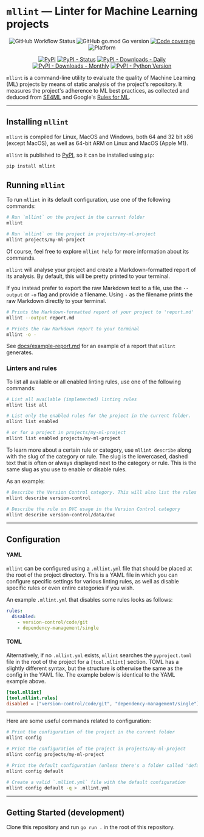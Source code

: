 # `mllint` — Linter for Machine Learning projects

<p align="center">
  <img alt="GitHub Workflow Status" src="https://img.shields.io/github/workflow/status/bvobart/mllint/Build%20mllint%20and%20upload%20to%20PyPI">
  <img alt="GitHub go.mod Go version" src="https://img.shields.io/github/go-mod/go-version/bvobart/mllint">
  <a href="https://codecov.io/gh/bvobart/mllint"><img alt="Code coverage" src="https://codecov.io/gh/bvobart/mllint/branch/main/graph/badge.svg?token=K9PJMGMFVI"/></a>
  <img alt="Platform" src="https://img.shields.io/badge/platform-Linux%20%7C%20MacOS%20%7C%20Windows-informational">
</p>
<p align="center">
  <a href="https://pypi.org/project/mllint/"><img alt="PyPI" src="https://img.shields.io/pypi/v/mllint"></a>
  <a href="https://pypi.org/project/mllint/"><img alt="PyPI - Status" src="https://img.shields.io/pypi/status/mllint"></a>
  <a href="https://pypi.org/project/mllint/"><img alt="PyPI - Downloads - Daily" src="https://img.shields.io/pypi/dd/mllint"></a>
  <a href="https://pypi.org/project/mllint/"><img alt="PyPI - Downloads - Monthly" src="https://img.shields.io/pypi/dm/mllint"></a>
  <a href="https://pypi.org/project/mllint/"><img alt="PyPI - Python Version" src="https://img.shields.io/pypi/pyversions/mllint"></a>
</p>

`mllint` is a command-line utility to evaluate the quality of Machine Learning (ML) projects by means of static analysis of the project's repository. It measures the project's adherence to ML best practices, as collected and deduced from [SE4ML](https://se-ml.github.io/) and Google's [Rules for ML](https://developers.google.com/machine-learning/guides/rules-of-ml).

---

## Installing `mllint`

`mllint` is compiled for Linux, MacOS and Windows, both 64 and 32 bit x86 (except MacOS), as well as 64-bit ARM on Linux and MacOS (Apple M1).

`mllint` is published to [PyPI](https://pypi.org/project/mllint/), so it can be installed using `pip`:
```sh
pip install mllint
```

## Running `mllint`

To run `mllint` in its default configuration, use one of the following commands:
```sh
# Run `mllint` on the project in the current folder
mllint

# Run `mllint` on the project in projects/my-ml-project
mllint projects/my-ml-project
```

Of course, feel free to explore `mllint help` for more information about its commands.

`mllint` will analyse your project and create a Markdown-formatted report of its analysis. By default, this will be pretty printed to your terminal. 

If you instead prefer to export the raw Markdown text to a file, use the `--output` or `-o` flag and provide a filename. Using `-` as the filename prints the raw Markdown directly to your terminal.
```sh
# Prints the Markdown-formatted report of your project to 'report.md'
mllint --output report.md

# Prints the raw Markdown report to your terminal
mllint -o -
```

See [docs/example-report.md](docs/example-report.md) for an example of a report that `mllint` generates.


### Linters and rules

To list all available or all enabled linting rules, use one of the following commands:
```sh
# List all available (implemented) linting rules
mllint list all

# List only the enabled rules for the project in the current folder.
mllint list enabled

# or for a project in projects/my-ml-project
mllint list enabled projects/my-ml-project
```

To learn more about a certain rule or category, use `mllint describe` along with the slug of the category or rule. The slug is the lowercased, dashed text that is often or always displayed next to the category or rule. This is the same slug as you use to enable or disable rules.

As an example:
```sh
# Describe the Version Control category. This will also list the rules that it checks.
mllint describe version-control

# Describe the rule on DVC usage in the Version Control category
mllint describe version-control/data/dvc
```

---

## Configuration

#### YAML

`mllint` can be configured using a `.mllint.yml` file that should be placed at the root of the project directory. This is a YAML file in which you can configure specific settings for various linting rules, as well as disable specific rules or even entire categories if you wish.

An example `.mllint.yml` that disables some rules looks as follows:

```yaml
rules:
  disabled:
    - version-control/code/git
    - dependency-management/single
```

#### TOML

Alternatively, if no `.mllint.yml` exists, `mllint` searches the `pyproject.toml` file in the root of the project for a `[tool.mllint]` section. TOML has a slightly different syntax, but the structure is otherwise the same as the config in the YAML file. The example below is identical to the YAML example above.

```toml
[tool.mllint]
[tool.mllint.rules]
disabled = ["version-control/code/git", "dependency-management/single"]
```

---

Here are some useful commands related to configuration:
```sh
# Print the configuration of the project in the current folder
mllint config

# Print the configuration of the project in projects/my-ml-project
mllint config projects/my-ml-project

# Print the default configuration (unless there's a folder called 'default' in the current dir)
mllint config default

# Create a valid `.mllint.yml` file with the default configuration
mllint config default -q > .mllint.yml
```

---

## Getting Started (development)

Clone this repository and run `go run .` in the root of this repository.
